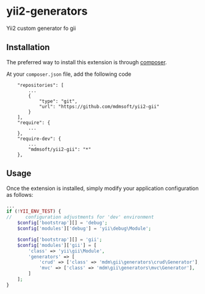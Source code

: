yii2-generators
===============

Yii2 custom generator fo gii

Installation
------------

The preferred way to install this extension is through [composer](http://getcomposer.org/download/).

At your `composer.json` file, add the following code
```
	"repositories": [
        ...
        {
            "type": "git",
            "url": "https://github.com/mdmsoft/yii2-gii"
        }
    ],
	"require": {
		...
	},
	"require-dev": {
		...
		"mdmsoft/yii2-gii": "*"
	},
```

Usage
-----

Once the extension is installed, simply modify your application configuration as follows:

```php
...
if (!YII_ENV_TEST) {
//     configuration adjustments for 'dev' environment
    $config['bootstrap'][] = 'debug';
    $config['modules']['debug'] = 'yii\debug\Module';

    $config['bootstrap'][] = 'gii';
    $config['modules']['gii'] = [
        'class' => 'yii\gii\Module',
        'generators' => [
            'crud' => ['class' => 'mdm\gii\generators\crud\Generator'],
            'mvc' => ['class' => 'mdm\gii\generators\mvc\Generator'],
        ]
    ];
}

```
